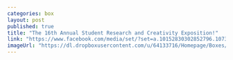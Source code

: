```yaml
---
categories: box
layout: post
published: true
title: "The 16th Annual Student Research and Creativity Exposition!"
link: "https://www.facebook.com/media/set/?set=a.10152830302852796.1073741842.47741532795&type=1"
imageUrl: "https://dl.dropboxusercontent.com/u/64133716/Homepage/Boxes/creativity_expo.jpg"
---
```



